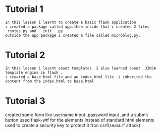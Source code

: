 # Tutorial 1
    In this lesson i learnt to create a basic flask application
    i created a package called app.then inside that i created 2 files .routes.py and __init__.py .
    outside the app package i created a file called microblog.py.


# Tutorial 2
    In this lesson 1 learnt about templates. I also learned about  JINJA template engine in flask .
    i created a base html file and an index.html file .i inherited the content from the index.html to base.html


# Tutorial 3
created some form   like username input ,password input ,and a submit button
used flask-wtf for the elements instead of standard html elements
used to create  a security key to protect it fron csrf(seasurf attack)

    